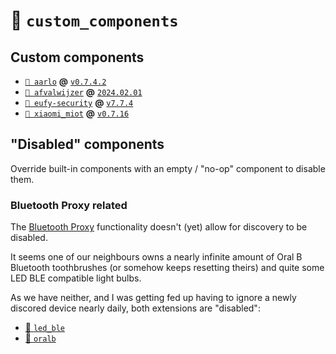 # 📂 `custom_components`

## Custom components

- [`📁 aarlo`](https://github.com/twrecked/hass-aarlo) **@**
  [`v0.7.4.2`](https://github.com/twrecked/hass-aarlo/releases/tag/v0.7.4.2)
- [`📁 afvalwijzer`](https://github.com/xirixiz/homeassistant-afvalwijzer) **@**
  [`2024.02.01`](https://github.com/xirixiz/homeassistant-afvalwijzer/releases/tag/2024.02.01)
- [`📂 eufy-security`](https://github.com/fuatakgun/eufy_security) **@**
  [`v7.7.4`](https://github.com/fuatakgun/eufy_security/releases/tag/v7.7.4)
- [`📁 xiaomi_miot`](https://github.com/al-one/hass-xiaomi-miot) **@**
  [`v0.7.16`](https://github.com/al-one/hass-xiaomi-miot/releases/tag/v0.7.16)

## "Disabled" components

Override built-in components with an empty / "no-op" component to disable them.

### Bluetooth Proxy related

The [Bluetooth Proxy](https://esphome.github.io/bluetooth-proxies/)
functionality doesn't (yet) allow for discovery to be disabled.

It seems one of our neighbours owns a nearly infinite amount of Oral B Bluetooth
toothbrushes (or somehow keeps resetting theirs) and quite some LED BLE
compatible light bulbs.

As we have neither, and I was getting fed up having to ignore a newly discored
device nearly daily, both extensions are "disabled":

- [📁 `led_ble`](./led_ble/)
- [📁 `oralb`](./oralb/)
